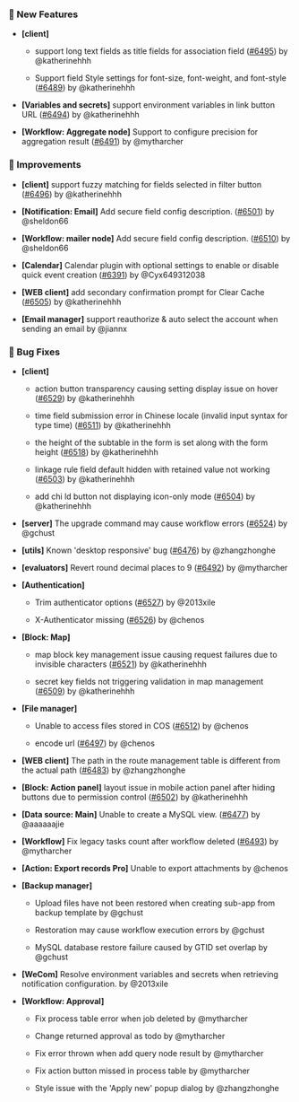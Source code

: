 ### 🎉 New Features

- **[client]**
  - support long text fields as title fields for association field ([#6495](https://github.com/nocobase/nocobase/pull/6495)) by @katherinehhh

  - Support field Style settings for font-size, font-weight, and font-style ([#6489](https://github.com/nocobase/nocobase/pull/6489)) by @katherinehhh

- **[Variables and secrets]** support environment variables in link button URL ([#6494](https://github.com/nocobase/nocobase/pull/6494)) by @katherinehhh

- **[Workflow: Aggregate node]** Support to configure precision for aggregation result ([#6491](https://github.com/nocobase/nocobase/pull/6491)) by @mytharcher

### 🚀 Improvements

- **[client]** support fuzzy matching for fields selected in filter button ([#6496](https://github.com/nocobase/nocobase/pull/6496)) by @katherinehhh

- **[Notification: Email]** Add secure field config description. ([#6501](https://github.com/nocobase/nocobase/pull/6501)) by @sheldon66

- **[Workflow: mailer node]** Add secure field config description. ([#6510](https://github.com/nocobase/nocobase/pull/6510)) by @sheldon66

- **[Calendar]** Calendar plugin with optional settings to enable or disable quick event creation ([#6391](https://github.com/nocobase/nocobase/pull/6391)) by @Cyx649312038

- **[WEB client]** add secondary confirmation prompt for Clear Cache ([#6505](https://github.com/nocobase/nocobase/pull/6505)) by @katherinehhh

- **[Email manager]** support reauthorize & auto select the account when sending an email by @jiannx

### 🐛 Bug Fixes

- **[client]**
  - action button transparency causing setting display issue on hover ([#6529](https://github.com/nocobase/nocobase/pull/6529)) by @katherinehhh

  - time field submission error in Chinese locale (invalid input syntax for type time) ([#6511](https://github.com/nocobase/nocobase/pull/6511)) by @katherinehhh

  - the height of the subtable in the form is set along with the form height ([#6518](https://github.com/nocobase/nocobase/pull/6518)) by @katherinehhh

  - linkage rule field default hidden with retained value not working ([#6503](https://github.com/nocobase/nocobase/pull/6503)) by @katherinehhh

  - add chi ld button not displaying icon-only mode ([#6504](https://github.com/nocobase/nocobase/pull/6504)) by @katherinehhh

- **[server]** The upgrade command may cause workflow errors ([#6524](https://github.com/nocobase/nocobase/pull/6524)) by @gchust

- **[utils]** Known 'desktop responsive' bug ([#6476](https://github.com/nocobase/nocobase/pull/6476)) by @zhangzhonghe

- **[evaluators]** Revert round decimal places to 9 ([#6492](https://github.com/nocobase/nocobase/pull/6492)) by @mytharcher

- **[Authentication]**
  - Trim authenticator options ([#6527](https://github.com/nocobase/nocobase/pull/6527)) by @2013xile

  - X-Authenticator missing ([#6526](https://github.com/nocobase/nocobase/pull/6526)) by @chenos

- **[Block: Map]**
  - map block key management issue causing request failures due to invisible characters ([#6521](https://github.com/nocobase/nocobase/pull/6521)) by @katherinehhh

  - secret key fields not triggering validation in map management ([#6509](https://github.com/nocobase/nocobase/pull/6509)) by @katherinehhh

- **[File manager]**
  - Unable to access files stored in COS ([#6512](https://github.com/nocobase/nocobase/pull/6512)) by @chenos

  - encode url ([#6497](https://github.com/nocobase/nocobase/pull/6497)) by @chenos

- **[WEB client]** The path in the route management table is different from the actual path ([#6483](https://github.com/nocobase/nocobase/pull/6483)) by @zhangzhonghe

- **[Block: Action panel]** layout issue in mobile action panel after hiding buttons due to permission control ([#6502](https://github.com/nocobase/nocobase/pull/6502)) by @katherinehhh

- **[Data source: Main]** Unable to create a MySQL view. ([#6477](https://github.com/nocobase/nocobase/pull/6477)) by @aaaaaajie

- **[Workflow]** Fix legacy tasks count after workflow deleted ([#6493](https://github.com/nocobase/nocobase/pull/6493)) by @mytharcher

- **[Action: Export records Pro]** Unable to export attachments by @chenos

- **[Backup manager]**
  - Upload files have not been restored when creating sub-app from backup template by @gchust

  - Restoration may cause workflow execution errors by @gchust

  - MySQL database restore failure caused by GTID set overlap by @gchust

- **[WeCom]** Resolve environment variables and secrets when retrieving notification configuration. by @2013xile

- **[Workflow: Approval]**
  - Fix process table error when job deleted by @mytharcher

  - Change returned approval as todo by @mytharcher

  - Fix error thrown when add query node result by @mytharcher

  - Fix action button missed in process table by @mytharcher

  - Style issue with the 'Apply new' popup dialog by @zhangzhonghe

